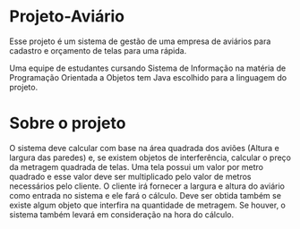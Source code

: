 # Projeto-Aviário

Esse projeto é um sistema de gestão de uma empresa de aviários para cadastro e orçamento de telas para uma rápida. 

Uma equipe de estudantes cursando Sistema de Informação na matéria de Programação Orientada a Objetos tem Java escolhido para a linguagem do projeto. 

# Sobre o projeto

O sistema deve calcular com base na área quadrada dos aviões (Altura e largura das paredes) e, se existem objetos de interferência, calcular o preço da metragem quadrada de telas. Uma tela possui um valor por metro quadrado e esse valor deve ser multiplicado pelo valor de metros necessários pelo cliente. O cliente irá fornecer a largura e altura do aviário como entrada no sistema e ele fará o cálculo. Deve ser obtida também se existe algum objeto que interfira na quantidade de metragem. Se houver, o sistema também levará em consideração na hora do cálculo.
